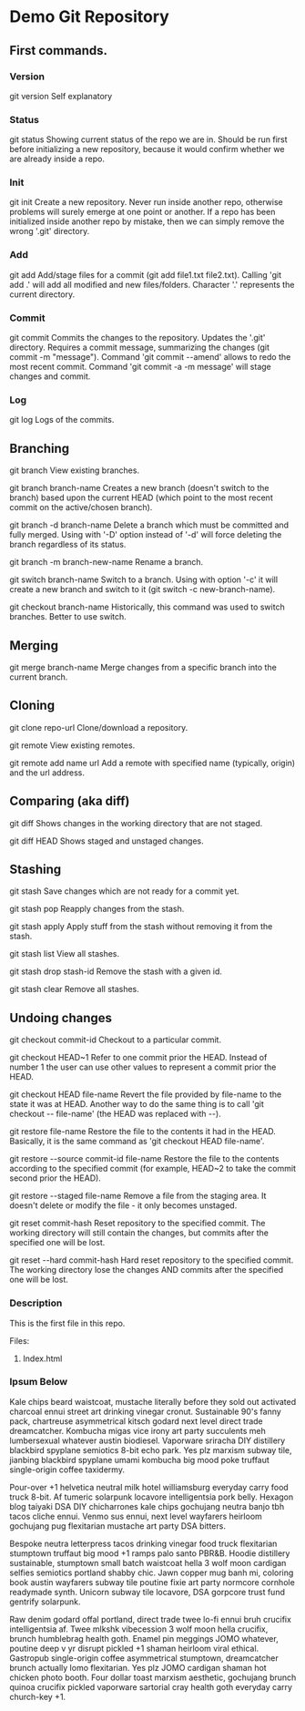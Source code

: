# Demo Git Repository

## First commands.

### Version

git version
Self explanatory

### Status

git status
Showing current status of the repo we are in. Should be run first before
initializing a new repository, because it would confirm whether we are already
inside a repo.

### Init

git init
Create a new repository. Never run inside another repo, otherwise problems will
surely emerge at one point or another. If a repo has been initialized inside
another repo by mistake, then we can simply remove the wrong '.git' directory.

### Add

git add
Add/stage files for a commit (git add file1.txt file2.txt). Calling
'git add .' will add all modified and new files/folders. Character '.'
represents the current directory.

### Commit

git commit
Commits the changes to the repository. Updates the '.git' directory.
Requires a commit message, summarizing the changes (git commit -m "message").
Command 'git commit --amend' allows to redo the most recent commit.
Command 'git commit -a -m message' will stage changes and commit.

### Log

git log
Logs of the commits.

## Branching

git branch
View existing branches.

git branch branch-name
Creates a new branch (doesn't switch to the branch) based upon the current
HEAD (which point to the most recent commit on the active/chosen branch).

git branch -d branch-name
Delete a branch which must be committed and fully merged.
Using with '-D' option instead of '-d' will force deleting the branch
regardless of its status.

git branch -m branch-new-name
Rename a branch.

git switch branch-name
Switch to a branch. Using with option '-c' it will create a new branch and
switch to it (git switch -c new-branch-name).

git checkout branch-name
Historically, this command was used to switch branches. Better to use switch.

## Merging

git merge branch-name
Merge changes from a specific branch into the current branch.

## Cloning

git clone repo-url
Clone/download a repository.

git remote
View existing remotes.

git remote add name url
Add a remote with specified name (typically, origin) and the url address.

## Comparing (aka diff)

git diff
Shows changes in the working directory that are not staged.

git diff HEAD
Shows staged and unstaged changes.

## Stashing

git stash
Save changes which are not ready for a commit yet.

git stash pop
Reapply changes from the stash.

git stash apply
Apply stuff from the stash without removing it from the stash.

git stash list
View all stashes.

git stash drop stash-id
Remove the stash with a given id.

git stash clear
Remove all stashes.

## Undoing changes

git checkout commit-id
Checkout to a particular commit.

git checkout HEAD~1
Refer to one commit prior the HEAD. Instead of number 1 the user can use other
values to represent a commit prior the HEAD.

git checkout HEAD file-name
Revert the file provided by file-name to the state it was at HEAD.
Another way to do the same thing is to call 'git checkout -- file-name' (the
HEAD was replaced with --).

git restore file-name
Restore the file to the contents it had in the HEAD. Basically, it is the same
command as 'git checkout HEAD file-name'.

git restore --source commit-id file-name
Restore the file to the contents according to the specified commit (for
example, HEAD~2 to take the commit second prior the HEAD).

git restore --staged file-name
Remove a file from the staging area. It doesn't delete or modify the file - it
only becomes unstaged.

git reset commit-hash
Reset repository to the specified commit. The working directory will still
contain the changes, but commits after the specified one will be lost.

git reset --hard commit-hash
Hard reset repository to the specified commit. The working directory lose the
changes AND commits after the specified one will be lost.

### Description

This is the first file in this repo.

Files:

1. Index.html

### Ipsum Below

Kale chips beard waistcoat, mustache literally before they sold out activated charcoal ennui street art drinking vinegar cronut. Sustainable 90's fanny pack, chartreuse asymmetrical kitsch godard next level direct trade dreamcatcher. Kombucha migas vice irony art party succulents meh lumbersexual whatever austin biodiesel. Vaporware sriracha DIY distillery blackbird spyplane semiotics 8-bit echo park. Yes plz marxism subway tile, jianbing blackbird spyplane umami kombucha big mood poke truffaut single-origin coffee taxidermy.

Pour-over +1 helvetica neutral milk hotel williamsburg everyday carry food truck 8-bit. Af tumeric solarpunk locavore intelligentsia pork belly. Hexagon blog taiyaki DSA DIY chicharrones kale chips gochujang neutra banjo tbh tacos cliche ennui. Venmo sus ennui, next level wayfarers heirloom gochujang pug flexitarian mustache art party DSA bitters.

Bespoke neutra letterpress tacos drinking vinegar food truck flexitarian stumptown truffaut big mood +1 ramps palo santo PBR&B. Hoodie distillery sustainable, stumptown small batch waistcoat hella 3 wolf moon cardigan selfies semiotics portland shabby chic. Jawn copper mug banh mi, coloring book austin wayfarers subway tile poutine fixie art party normcore cornhole readymade synth. Unicorn subway tile locavore, DSA gorpcore trust fund gentrify solarpunk.

Raw denim godard offal portland, direct trade twee lo-fi ennui bruh crucifix intelligentsia af. Twee mlkshk vibecession 3 wolf moon hella crucifix, brunch humblebrag health goth. Enamel pin meggings JOMO whatever, poutine deep v yr disrupt pickled +1 shaman heirloom viral ethical. Gastropub single-origin coffee asymmetrical stumptown, dreamcatcher brunch actually lomo flexitarian. Yes plz JOMO cardigan shaman hot chicken photo booth. Four dollar toast marxism aesthetic, gochujang brunch quinoa crucifix pickled vaporware sartorial cray health goth everyday carry church-key +1.
